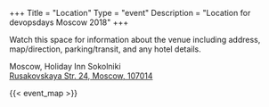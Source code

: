 +++
Title = "Location"
Type = "event"
Description = "Location for devopsdays Moscow 2018"
+++

Watch this space for information about the venue including address, map/direction, parking/transit, and any hotel details.

Moscow, Holiday Inn Sokolniki<br> 
<a href="http://maps.google.com/?q=Rusakovskaya%20Str.%2024%2c%20Moscow%2c%20107014">Rusakovskaya Str. 24, Moscow, 107014 </a>
<!-- Uncomment this only if you have set the coordinates for your location in the config yaml. Get Latitude and Longitude of a Point: http://itouchmap.com/latlong.html -->
 {{< event_map >}} 
